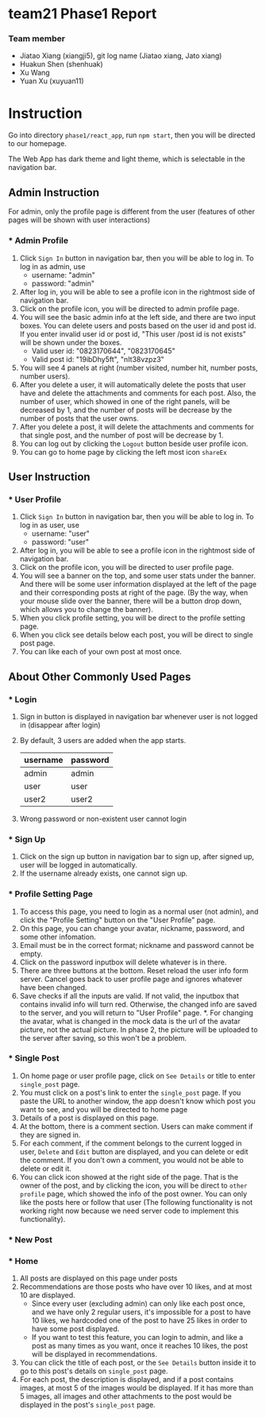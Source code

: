 # team21 Phase1 Report

### Team member

* Jiatao Xiang (xiangji5), git log name (Jiatao xiang, Jato xiang)
* Huakun Shen (shenhuak)
* Xu Wang
* Yuan Xu (xuyuan11)

# Instruction

Go into directory `phase1/react_app`,  run `npm start`, then you will be directed to our homepage.

The Web App has dark theme and light theme, which is selectable in the navigation bar.

## Admin Instruction

For admin, only the profile page is different from the user (features of other pages will be shown with user interactions)

### * Admin Profile

1. Click `Sign In` button in navigation bar, then you will be able to log in. To log in as admin, use
   * username: "admin"
   * password: "admin"
2. After log in, you will  be able to see a profile icon in the rightmost side of navigation bar.
3. Click on the profile icon, you will be directed to admin profile page.
4. You will see the basic admin info at the left side, and there are two input boxes. You can delete users and posts based on the user id and post id. If you enter invalid user id or post id, "This user /post id is not exists" will be shown under the boxes.  
   * Valid user id: "0823170644", "0823170645"
   * Valid post id: "19ibDhy5ft", "nIt38vzpz3"
5. You will see 4 panels at right (number visited, number hit, number posts, number users).
6. After you delete a user, it will automatically delete the posts that user have and delete the attachments and comments for each post. Also, the number of user, which showed in one of the right panels, will be decreased by 1, and the number of posts will be decrease by the number of posts that the user owns.
7. After you delete a post, it will delete the attachments and comments for that single post, and the number of post will be decrease by 1.
8. You can log out by clicking the `Logout` button beside user profile icon.
9. You can go to home page by clicking the left most icon `shareEx`

## User Instruction

### * User Profile

1. Click `Sign In` button in navigation bar, then you will be able to log in. To log in as user, use
   - username: "user"
   - password: "user" 
2. After log in, you will  be able to see a profile icon in the rightmost side of navigation bar.
3. Click on the profile icon, you will be directed to user profile page.
4. You will see a banner on the top, and some user stats under the banner. And there will be some user information displayed at the left of the page and their corresponding posts at right of the page. (By the way, when your mouse slide over the banner, there will be a button drop down, which allows you to change the banner).
5. When you click profile setting, you will be direct to the profile setting page.
6. When you click see details below each post, you will be direct to single post page.
7. You can like each of your own post at most once.

## About Other Commonly Used Pages

### * Login

1. Sign in button is displayed in navigation bar whenever user is not logged in (disappear after login)

2. By default, 3 users are added when the app starts.

   | username | password |
   | -------- | -------- |
   | admin    | admin    |
   | user     | user     |
   | user2    | user2    |

3. Wrong password or non-existent user cannot login

### * Sign Up

1. Click on the sign up button in navigation bar to sign up, after signed up, user will be logged in automatically.
2. If the username already exists, one cannot sign up.

### * Profile Setting Page

1. To access this page, you need to login as a normal user (not admin), and click the "Profile Setting" button on the "User Profile" page.
2. On this page, you can change your avatar, nickname, password, and some other infomation.
3. Email must be in the correct format; nickname and password cannot be empty.
4. Click on the password inputbox will delete whatever is in there.
5. There are three buttons at the bottom. Reset reload the user info form server. Cancel goes back to user profile page and ignores whatever have been changed.
6. Save checks if all the inputs are valid. If not valid, the inputbox that contains invalid info will turn red. Otherwise, the changed info are saved to the server, and you will return to "User Profile" page.
*. For changing the avatar, what is changed in the mock data is the url of the avatar picture, not the actual picture. In phase 2, the picture will be uploaded to the server after saving, so this won't be a problem.

### * Single Post

1. On home page or user profile page, click on `See Details` or title to enter `single_post` page.
2. You must click on a post's link to enter the `single_post` page. If you paste the URL to another window, the app doesn't know which post you want to see, and you will be directed to home page
3. Details of a post is displayed on this page.
4. At the bottom, there is a comment section. Users can make comment if they are signed in. 
5. For each comment, if the comment belongs to the current logged in user, `Delete` and `Edit` button are displayed, and you can delete or edit the comment. If you don't own a comment, you would not be able to delete or edit it.
6. You can click icon showed at the right side of the page. That is the owner of the post, and by clicking the icon, you will be direct to `other profile` page, which showed the info of the post owner. You can only like the posts here or follow that user (The following functionality is not working right now because we need server code to implement this functionality).

### * New Post

### * Home

1. All posts are displayed on this page under posts
2. Recommendations are those posts who have over 10 likes, and at most 10 are displayed. 
   - Since every user (excluding admin) can only like each post once, and we have only 2 regular users, it's impossible for a post to have 10 likes, we hardcoded one of the post to have 25 likes in order to have some post displayed.
   - If you want to test this feature, you can login to admin, and like a post as many times as you want, once it reaches 10 likes, the post will be displayed in recommendations.
3. You can click the title of each post, or the `See Details` button inside it to go to this post's details on `single_post` page.
4. For each post, the description is displayed, and if a post contains images, at most 5 of the images would be displayed. If it has more than 5 images, all images and other attachments to the post would be displayed in the post's `single_post` page.













